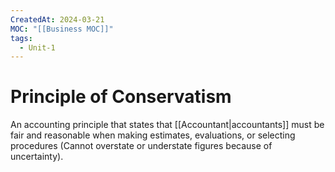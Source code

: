 ```yaml
---
CreatedAt: 2024-03-21
MOC: "[[Business MOC]]"
tags:
  - Unit-1
---
```

# Principle of Conservatism
An accounting principle that states that [[Accountant|accountants]] must be fair and reasonable when making estimates, evaluations, or selecting procedures (Cannot overstate or understate figures because of uncertainty).
